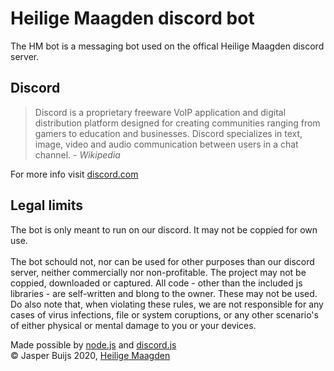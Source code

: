 # Heilige Maagden discord bot
The HM bot is a messaging bot used on the offical Heilige Maagden discord server.<br>
## Discord
> Discord is a proprietary freeware VoIP application and digital distribution platform designed for creating communities ranging from gamers to education and businesses. Discord specializes in text, image, video and audio communication between users in a chat channel. *- Wikipedia*

For more info visit [discord.com](https://discord.com/ "Discord")

## Legal limits
The bot is only meant to run on our discord. It may not be coppied for own use.<br><br>
The bot schould not, nor can be used for other purposes than our discord server, neither commercially nor non-profitable.
The project may not be coppied, downloaded or captured. All code - other than the included js libraries - are self-written and blong to the owner. These may not be used.
Do also note that, when violating these rules, we are not responsible for any cases of virus infections, file or system coruptions, or any other scenario's of either physical or mental damage to you or your devices. 

Made possible by [node.js](https://nodejs.org/en/ "Node.js") and [discord.js](https://discord.js.org/#/ "discord.js") <br>
© Jasper Buijs 2020, [Heilige Maagden](http://heiligemaagden.com/ "Heilige Maagden")
